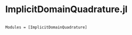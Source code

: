 # ImplicitDomainQuadrature.jl

```@index
```

```@autodocs
Modules = [ImplicitDomainQuadrature]
```
